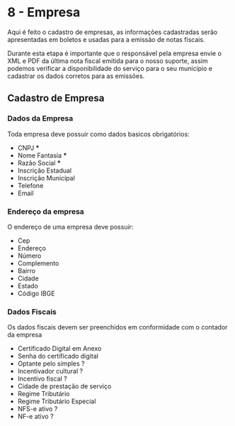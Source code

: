 # 8 - Empresa

Aqui é feito o cadastro de empresas, as informações cadastradas serão apresentadas em boletos e usadas para a emissão de notas fiscais.

Durante esta etapa é importante que o responsável pela empresa envie o XML e PDF da última nota fiscal emitida para o nosso suporte, assim podemos verificar a disponibilidade do serviço para o seu município e cadastrar os dados corretos para as emissões.

## Cadastro de Empresa

### Dados da Empresa

Toda empresa deve possuir como dados basicos obrigatórios:

* CNPJ **\***
* Nome Fantasia **\***
* Razão Social **\***
* Inscrição Estadual
* Inscrição Municipal
* Telefone
* Email

### Endereço da empresa

O endereço de uma empresa deve possuir:

* Cep
* Endereço
* Número
* Complemento
* Bairro
* Cidade
* Estado
* Código IBGE

### Dados Fiscais

Os dados fiscais devem ser preenchidos em conformidade com o contador da empresa

* Certificado Digital em Anexo
* Senha do certificado digital
* Optante pelo simples ?
* Incentivador cultural ?
* Incentivo fiscal ?
* Cidade de prestação de serviço
* Regime Tributário
* Regime Tributário Especial
* NFS-e ativo ?
* NF-e ativo ?

